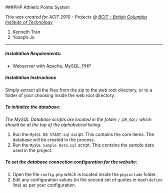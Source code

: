 ###PHP Athletic Points System

*This was created for ACIT 2910 - Projects @ [BCIT - British Columbia Institute of Technology](http://www.bcit.ca)*

1. Kenneth Tran
2. Yoseph  Jo


--------------------------------------------


##### Installation Requirements:
* Webserver with Apache, MySQL, PHP

##### Installation Instructions

Simply extract all the files from the zip to the web root directory, or to a folder of your choosing inside the web root directory.


##### To initialize the database:
*The MySQL Database scripts are located in the folder `/_DB_SQL/` which should be at the top of the alphabetical listing.*
1. Run the `MySQL DB START.sql` script.  This contains the core items.  The database will be created in the process.
2. Run the `MySQL Sample Data.sql` script.  This contains the sample data used in the project.

##### To set the database connection configuration for the website:
1. Open the file `config.php` which is located inside the `phpinclude` folder.
2. Edit any configuration values (in the second set of quotes in each `define` line) as per your configuration.
